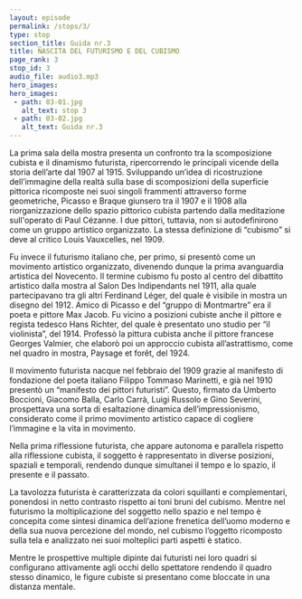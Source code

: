 ```yaml
---
layout: episode
permalink: /stops/3/
type: stop
section_title: Guida nr.3
title: NASCITA DEL FUTURISMO E DEL CUBISMO
page_rank: 3
stop_id: 3
audio_file: audio3.mp3
hero_images:
hero_images:
 - path: 03-01.jpg
   alt_text: stop 3
 - path: 03-02.jpg
   alt_text: Guida nr.3
---
```


La prima sala della mostra presenta un confronto tra la scomposizione cubista e il dinamismo futurista, ripercorrendo le principali vicende della storia dell’arte dal 1907 al 1915. Sviluppando un’idea di ricostruzione dell’immagine della realtà sulla base di scomposizioni della superficie pittorica ricomposte nei suoi singoli frammenti attraverso forme geometriche, Picasso e Braque giunsero tra il 1907 e il 1908 alla riorganizzazione dello spazio pittorico cubista partendo dalla meditazione sull'operato di Paul Cézanne.
I due pittori, tuttavia, non si autodefinirono come un gruppo artistico organizzato. La stessa definizione di “cubismo” si deve al critico Louis Vauxcelles, nel 1909.

Fu invece il futurismo italiano che, per primo, si presentò come un movimento artistico organizzato, divenendo dunque la prima avanguardia artistica del Novecento. Il termine cubismo fu posto al centro del dibattito artistico dalla mostra al Salon Des Indipendants nel 1911, alla quale partecipavano tra gli altri Ferdinand Léger, del quale è visibile in mostra un disegno del 1912. Amico di Picasso e del “gruppo di Montmartre” era il poeta e pittore Max Jacob. Fu vicino a posizioni cubiste anche il pittore e regista tedesco Hans Richter, del quale è presentato uno studio per “il violinista”, del 1914. Professò la pittura cubista anche il pittore francese Georges Valmier, che elaborò poi un approccio cubista all’astrattismo, come nel quadro in mostra, Paysage et forêt, del 1924.

Il movimento futurista nacque nel febbraio del 1909 grazie al manifesto di fondazione del poeta italiano Filippo Tommaso Marinetti, e già nel 1910 presentò un “manifesto dei pittori futuristi”. Questo, firmato da Umberto Boccioni, Giacomo Balla, Carlo Carrà, Luigi Russolo e Gino Severini, prospettava una sorta di esaltazione dinamica dell’impressionismo, considerato come il primo movimento artistico capace di cogliere l’immagine e la vita in movimento.

Nella prima riflessione futurista, che appare autonoma e parallela rispetto alla riflessione cubista, il soggetto è rappresentato in diverse posizioni, spaziali e temporali, rendendo dunque simultanei il tempo e lo spazio, il presente e il passato.

La tavolozza futurista è caratterizzata da colori squillanti e complementari, ponendosi in netto contrasto rispetto ai toni bruni del cubismo. Mentre nel futurismo la moltiplicazione del soggetto nello spazio e nel tempo è concepita come sintesi dinamica dell’azione frenetica dell’uomo moderno e della sua nuova percezione del mondo, nel cubismo l’oggetto ricomposto sulla tela e analizzato nei suoi molteplici parti aspetti è statico.

Mentre le prospettive multiple dipinte dai futuristi nei loro quadri si configurano attivamente agli occhi dello spettatore rendendo il quadro stesso dinamico, le figure cubiste si presentano come bloccate in una distanza mentale.  
